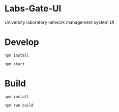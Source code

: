 # Labs-Gate-UI
University laboratory network management system UI

# Develop
`npm install`

`npm start`

# Build
`npm install`

`npm run build`
